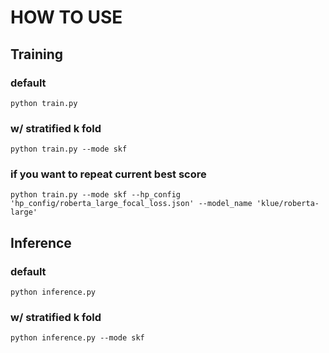 # HOW TO USE

## Training
### default
`python train.py`
### w/ stratified k fold
`python train.py --mode skf`

### if you want to repeat current best score
`python train.py --mode skf --hp_config 'hp_config/roberta_large_focal_loss.json' --model_name 'klue/roberta-large'`

## Inference
### default
`python inference.py`
### w/ stratified k fold
`python inference.py --mode skf`
